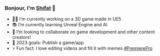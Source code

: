 ### Bonjour, I'm [Shifat](https://shifatkhan.github.io) 👋

- 👷‍♂️ I’m currently working on a 3D game made in UE5
- 📚 I’m currently learning Unreal Engine and AI
- 👯 I’m looking to collaborate on game development and other content creators!
- 🥅 2023 goals: Publish a game/app
- ⚡ Fun fact: I love editing videos and fill it with memes [#PremierePro](https://www.youtube.com/channel/UCK1IfKyIYjwezyMnnTZ2Bew)
